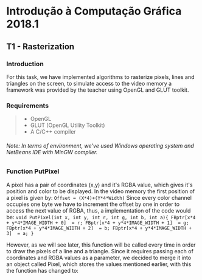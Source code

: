 #  Introdução à Computação Gráfica 2018.1

## T1 - Rasterization
### Introduction
For this task, we have implemented algorithms to rasterize pixels, lines and triangles on the screen, to simulate access to the video memory a framework was provided by the teacher using OpenGL and GLUT toolkit.

### Requirements

> * OpenGL 
> * GLUT (OpenGL Utility Toolkit) 
> * A C/C++ compiler

###### Note: In terms of environment, we've used Windows operating system and NetBeans IDE with MinGW compiler.

### Function PutPixel
 A pixel has a pair of coordinates (x,y) and it's RGBA value, which gives it's position and color to be displayed. In the video memory the first position of a pixel is given by:
 `Offset = (X*4)+(Y*4*Width)`
 Since every color channel occupies one byte we have to increment the offset by one in order to access the next value of RGBA, thus, a implementation of the code would be:
 `void PutPixel(int x, int y, int r, int g, int b, int a){
    FBptr[x*4 + y*4*IMAGE_WIDTH + 0]  = r;
    FBptr[x*4 + y*4*IMAGE_WIDTH + 1]  = g;
    FBptr[x*4 + y*4*IMAGE_WIDTH + 2]  = b;
    FBptr[x*4 + y*4*IMAGE_WIDTH + 3]  = a;
}`

However, as we will see later, this function will be called every time in order to draw the pixels of a line and a triangle. Since it requires passing each of coordinates and RGBA values as a parameter, we decided to merge it into an object called Pixel, which stores the values mentioned earlier, with this the function has changed to:

